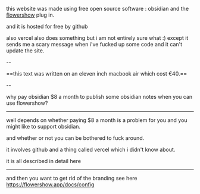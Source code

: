 
this website was made using free open source software :
obsidian and the [flowershow](https://flowershow.app/) plug in.

and it is hosted for free by github

also vercel also does something but i am not entirely sure what :) except it sends me a scary message when i've fucked up some code and it can't update the site.

--

==this text was written on an eleven inch macbook air which cost €40.==

--

why pay obsidian $8 a month to publish some obsidian notes when you can use flowershow?

---------------------------------------------------------

well depends on whether paying $8 a month is a problem for you
and you might like to support obsidian.

and whether or not you can be bothered to fuck around.

it involves github and a thing called vercel which i didn't know about.

it is all described in detail here


-----------------------------------------------------------------

and then you want to get rid of the branding
see here
https://flowershow.app/docs/config